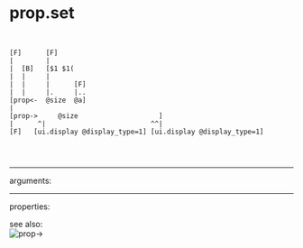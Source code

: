 # prop.set

```


[F]      [F]
|        |
|  [B]   [$1 $1(
|  |     |
|  |     |      [F]
|  |     |.     |..
[prop<-  @size  @a]
|
[prop->     @size                    ]
|      ^|                          ^^|
[F]   [ui.display @display_type=1] [ui.display @display_type=1]


            
```
---
arguments:


---
properties:


see also:<br>
![prop-&gt;]("img/object_prop-&gt;.png")
